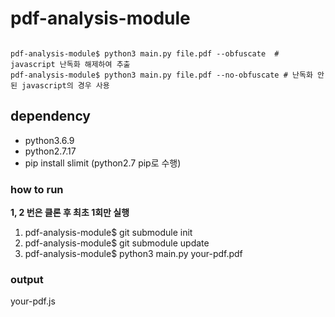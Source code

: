 # pdf-analysis-module
```

pdf-analysis-module$ python3 main.py file.pdf --obfuscate  # javascript 난독화 해제하여 추출
pdf-analysis-module$ python3 main.py file.pdf --no-obfuscate # 난독화 안된 javascript의 경우 사용

```
## dependency
* python3.6.9
* python2.7.17
* pip install slimit (python2.7 pip로 수행)

### how to run
**1, 2 번은 클론 후 최초 1회만 실행**
1. pdf-analysis-module$ git submodule init
2. pdf-analysis-module$ git submodule update
3. pdf-analysis-module$ python3 main.py your-pdf.pdf

### output
your-pdf.js

